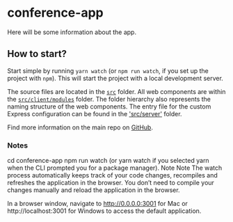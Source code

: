 # conference-app

Here will be some information about the app.

## How to start?

Start simple by running `yarn watch` (or `npm run watch`, if you set up the project with `npm`). This will start the project with a local development server.

The source files are located in the [`src`](./src) folder. All web components are within the [`src/client/modules`](./src/modules) folder. The folder hierarchy also represents the naming structure of the web components. The entry file for the custom Express configuration can be found in the ['src/server'](./src/server) folder.

Find more information on the main repo on [GitHub](https://github.com/muenzpraeger/create-lwc-app).






### Notes 
cd conference-app
npm run watch (or yarn watch if you selected yarn when the CLI prompted you for a package manager).
Note
Note
The watch process automatically keeps track of your code changes, recompiles and refreshes the application in the browser. You don’t need to compile your changes manually and reload the application in the browser.

In a browser window, navigate to http://0.0.0.0:3001 for Mac or http://localhost:3001 for Windows to access the default application.